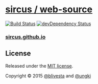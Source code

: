 # [sircus / web-source](http://sircus.blivesta.com)

[![Build Status](https://img.shields.io/travis/sircus/sircus/master.svg?style=flat)](https://travis-ci.org/sircus/sircus)
[![devDependency Status](https://david-dm.org/sircus/sircus/dev-status.svg)](https://david-dm.org/sircus/sircus#info=devDependencies)


### [sircus.github.io](https://github.com/sircus/sircus.github.io)


## License
Released under the [MIT license](https://github.com/sircus/sircus/blob/master/LICENCE).

Copyright &copy; 2015 [@blivesta](https://github.com/blivesta) and [@ungki](https://github.com/ungki)
